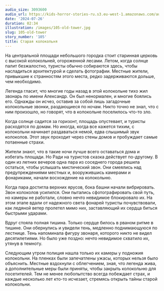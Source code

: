 ```yaml
---
audio_size: 3093600
audio_url: https://kids-horror-stories-ru.s3.eu-west-1.amazonaws.com/audio/105-old-tower.mp3
date: '2024-07-26'
duration: 02:34
illustration: /images/105-old-tower.jpg
slug: 105-old-tower
story_number: '105'
title: Старая колокольня
---
```


На центральной площади небольшого городка стоит старинная церковь с высокой колокольней, огороженной лесами. Летом, когда солнце палит безжалостно, туристы обычно собираются здесь, чтобы насладиться архитектурой и сделать фотографии. Местные жители, привыкшие к странностям этого места, редко задерживаются дольше, чем необходимо.

Легенда гласит, что многие годы назад в этой колокольне тихо жил звонарь по имени Александр. Он был ненормален, и многие боялись его. Однажды он исчез, оставив за собой лишь загадочные колокольные звонки, раздающиеся по ночам. Никто точно не знал, что с ним произошло, но говорят, что в колокольне поселилось что-то зло. 

Когда солнце садится за горизонт, площадь опустевает, и туристы расходятся по домам. Но иногда, когда все кажется тихим, с колокольни начинает раздаваться немой, едва слышимый звук колоколов. Этот звук проходит через стены домов и пробуждает самые потаенные страхи.

Жители знают, что в такие ночи лучше всего оставаться дома и избегать площади. Но Ради на туристов сказка действует по-другому. В один из летних вечеров одна пара из соседнего города решила остаться, чтобы услышать мистический звон. Они смеялись над предупреждениями местных и, вооружившись камерами и фонариками, начали восхождение на колокольню.

Когда пара достигла верхних ярусов, бока башни начали вибрировать. Звон колоколов усилился. Они пытались сфотографировать свой путь, но камеры не работали, словно нечто невидимое блокировало их. На этом этапе вдали от надежного света фонарей туристы почувствовали, как ледяной ветер пролетел мимо них, заставляющий их сердца биться быстрыми ударами.

Вдруг стояла полная тишина. Только сердце билось в рваном ритме в тишине. Они обернулись и увидели тень, медленно поднимающуюся по лестнице. Тень напоминала фигуру звонаря, которого никто не видел десятилетиями. Но было уже поздно: нечто невидимое схватило их, утянув в темноту.

Следующим утром полиция нашла только их камеры у подножия колокольни. На пленках были запечатлены ужасы, которых нельзя было объяснить. Местные вздохнули с облегчением, зная, что легенда жива, а дополнительные меры были приняты, чтобы закрыть колокольню для посетителей. Тем не менее любопытство всегда побеждает страх, и каждые несколько лет кто-то исчезает, стремясь открыть тайны старой колокольни.